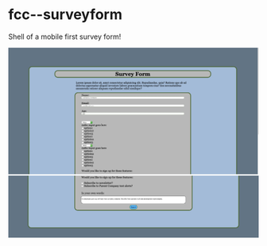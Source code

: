 # fcc--surveyform




Shell of a mobile first survey form! 

<img src="img/Screen Shot 2019-11-20 at 6.35.25 PM.png">
<img src="img/Screen Shot 2019-11-20 at 6.35.48 PM.png">